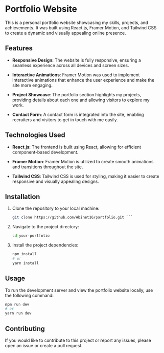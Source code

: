 
# Portfolio Website

This is a personal portfolio website showcasing my skills, projects, and achievements. It was built using React.js, Framer Motion, and Tailwind CSS to create a dynamic and visually appealing online presence.

## Features

- **Responsive Design**: The website is fully responsive, ensuring a seamless experience across all devices and screen sizes.

- **Interactive Animations**: Framer Motion was used to implement interactive animations that enhance the user experience and make the site more engaging.

- **Project Showcase**: The portfolio section highlights my projects, providing details about each one and allowing visitors to explore my work.

- **Contact Form**: A contact form is integrated into the site, enabling recruiters and visitors to get in touch with me easily.


## Technologies Used

- **React.js**: The frontend is built using React, allowing for efficient component-based development.

- **Framer Motion**: Framer Motion is utilized to create smooth animations and transitions throughout the site.

- **Tailwind CSS**: Tailwind CSS is used for styling, making it easier to create responsive and visually appealing designs.

## Installation

1. Clone the repository to your local machine:

   ```bash
   git clone https://github.com/Abinet16/portfolio.git ```

2. Navigate to the project directory:

   ```bash
   cd your-portfolio
   ```

3. Install the project dependencies:

   ```bash
   npm install
   # or
   yarn install
   ```

## Usage

To run the development server and view the portfolio website locally, use the following command:

```bash
npm run dev
# or
yarn run dev
```

## Contributing

If you would like to contribute to this project or report any issues, please open an issue or create a pull request.
